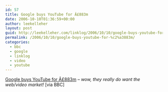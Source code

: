 ```yaml
---
id: 57
title: Google buys YouTube for Â£883m
date: 2006-10-10T01:36:59+00:00
author: leekelleher
layout: post
guid: http://leekelleher.com/linklog/2006/10/10/google-buys-youtube-for-%c2%a3883m/
permalink: /2006/10/10/google-buys-youtube-for-%c2%a3883m/
categories:
  - bbc
  - google
  - linklog
  - video
  - youtube
---
```

[Google buys YouTube for Â£883m](http://news.bbc.co.uk/1/hi/business/6034577.stm) _&#8211; wow, they really do want the web/video market!_ [via BBC]